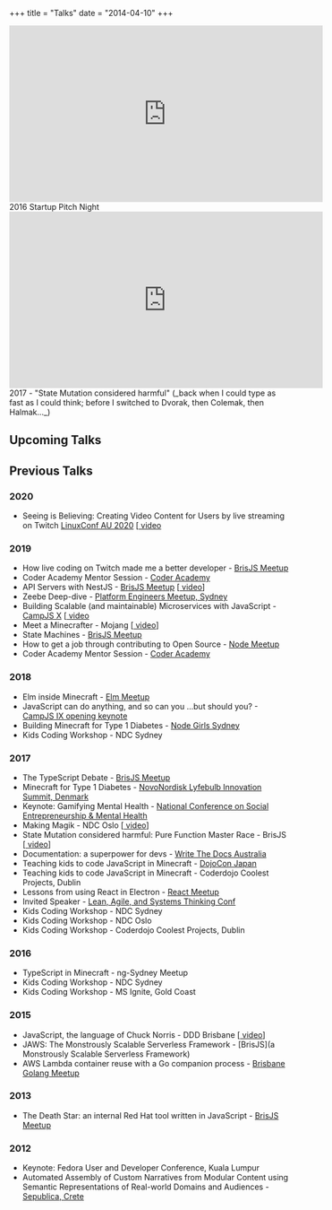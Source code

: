 +++
title = "Talks"
date = "2014-04-10"
+++
<div class="iframe-container">
<iframe width="560" height="315" src="https://www.youtube.com/embed/qJdkMBQkhqA" frameborder="0" allow="accelerometer; autoplay; encrypted-media; gyroscope; picture-in-picture" allowfullscreen></iframe>
</div>
2016 Startup Pitch Night

<div class="iframe-container">
<iframe width="560" height="315" src="https://www.youtube.com/embed/lcab4NEp65M" frameborder="0" allow="accelerometer; autoplay; encrypted-media; gyroscope; picture-in-picture" allowfullscreen></iframe>
</div>
2017 - "State Mutation considered harmful" (_back when I could type as fast as I could think; before I switched to Dvorak, then Colemak, then Halmak..._)

## Upcoming Talks


## Previous Talks

### 2020

* Seeing is Believing: Creating Video Content for Users by live streaming on Twitch [LinuxConf AU 2020](https://linux.conf.au/) [[<i class='fab fa-youtube'></i> video](https://youtu.be/T3gMT-rDNEE)

### 2019

* How live coding on Twitch made me a better developer - [BrisJS Meetup](https://www.meetup.com/BrisJS/events/fxdfkryzqbdb/)
* Coder Academy Mentor Session - [Coder Academy](https://twitter.com/ashlebug/status/1192286109738225665)
* API Servers with NestJS - [BrisJS Meetup](https://www.meetup.com/BrisJS/events/fxdfkryzpbgb/) [[<i class='fab fa-youtube'></i> video](https://www.youtube.com/watch?v=9w3Zp3mphPQ)]
* Zeebe Deep-dive - [Platform Engineers Meetup, Sydney](https://www.meetup.com/Sydney-PE/events/264546925/)
* Building Scalable (and maintainable) Microservices with JavaScript - [CampJS X](https://x.campjs.org/speakers) [[<i class='fab fa-youtube'></i> video](https://youtu.be/mxuyZ85zegQ)
* Meet a Minecrafter - Mojang [[<i class='fab fa-youtube'></i> video](https://www.youtube.com/watch?v=8xbnDMuFdQ0)]
* State Machines - [BrisJS Meetup](https://www.meetup.com/BrisJS/events/mhnwzqyzlbhb/)
* How to get a job through contributing to Open Source - [Node Meetup](https://twitter.com/stephsocial_/status/1132938056460144640)
* Coder Academy Mentor Session - [Coder Academy](https://twitter.com/ashlebug/status/1115860438493880320)

### 2018

* Elm inside Minecraft - [Elm Meetup](https://twitter.com/unixbigot/status/1065537785770078208)
* JavaScript can do anything, and so can you …but should you? - [CampJS IX opening keynote](https://ix.campjs.org/speakers/)
* Building Minecraft for Type 1 Diabetes - [Node Girls Sydney](https://twitter.com/MusesCodeJSSyd/status/1041666034862764032)
* Kids Coding Workshop - NDC Sydney

### 2017

* The TypeScript Debate - [BrisJS Meetup](https://www.meetup.com/BrisJS/events/qswzrkywnbdb/)
* Minecraft for Type 1 Diabetes - [NovoNordisk Lyfebulb Innovation Summit, Denmark](https://lyfebulb.com/innovation-award/novo-nordisk-2017/)
* Keynote: Gamifying Mental Health - [National Conference on Social Entrepreneurship & Mental Health](https://twitter.com/sitapati/status/896225010934661120)
* Making Magik - NDC Oslo [[<i class='fab fa-youtube'></i> video](https://vimeo.com/223984710)]
* State Mutation considered harmful: Pure Function Master Race - BrisJS [[<i class='fab fa-youtube'></i> video](https://www.youtube.com/watch?v=lcab4NEp65M)]
* Documentation: a superpower for devs - [Write The Docs Australia](https://www.meetup.com/Write-the-Docs-Australia/events/235449558/)
* Teaching kids to code JavaScript in Minecraft - [DojoCon Japan](https://coderdojo.com/2017/11/02/whats-happening-at-dojocon-japan-2017/)
* Teaching kids to code JavaScript in Minecraft - Coderdojo Coolest Projects, Dublin
* Lessons from using React in Electron - [React Meetup](https://www.meetup.com/reactbris/events/237333127/)
* Invited Speaker - [Lean, Agile, and Systems Thinking Conf](https://www.lastconference.com/brisbane/2017/speakers/)
* Kids Coding Workshop - NDC Sydney
* Kids Coding Workshop - NDC Oslo
* Kids Coding Workshop - Coderdojo Coolest Projects, Dublin


### 2016

* TypeScript in Minecraft - ng-Sydney Meetup
* Kids Coding Workshop - NDC Sydney
* Kids Coding Workshop - MS Ignite, Gold Coast

### 2015

* JavaScript, the language of Chuck Norris - DDD Brisbane [[<i class='fab fa-youtube'></i> video](https://www.youtube.com/watch?v=Yb-TpGsnrH4)]
* JAWS: The Monstrously Scalable Serverless Framework - [BrisJS](a Monstrously Scalable Serverless Framework) 
* AWS Lambda container reuse with a Go companion process - [Brisbane Golang Meetup](https://www.meetup.com/Brisbane-Golang-Meetup/events/225062229/)

### 2013

* The Death Star: an internal Red Hat tool written in JavaScript - [BrisJS Meetup](https://www.meetup.com/BrisJS/photos/14603092/230508642/)

### 2012

* Keynote: Fedora User and Developer Conference, Kuala Lumpur
* Automated Assembly of Custom Narratives from Modular Content using Semantic Representations of Real-world Domains and Audiences - [Sepublica, Crete](https://pdfs.semanticscholar.org/741b/b2f709a77f54c4280981c3914348d8998558.pdf)


